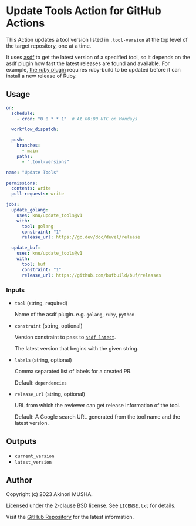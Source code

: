 # Update Tools Action for GitHub Actions

This Action updates a tool version listed in `.tool-version` at the top level of the target repository, one at a time.

It uses [asdf](https://asdf-vm.com/) to get the latest version of a specified tool, so it depends on the asdf plugin how fast the latest releases are found and available.  For example, [the ruby plugin](https://github.com/asdf-vm/asdf-ruby) requires ruby-build to be updated before it can install a new release of Ruby.

## Usage

``` yaml
on:
  schedule:
    - cron: "0 0 * * 1"  # At 00:00 UTC on Mondays

  workflow_dispatch:

  push:
    branches:
      - main
    paths:
      - ".tool-versions"

name: "Update Tools"

permissions:
  contents: write
  pull-requests: write

jobs:
  update_golang:
    uses: knu/update_tools@v1
    with:
      tool: golang
      constraint: "1"
      release_url: https://go.dev/doc/devel/release

  update_buf:
    uses: knu/update_tools@v1
    with:
      tool: buf
      constraint: "1"
      release_url: https://github.com/bufbuild/buf/releases
```

### Inputs

- `tool` (string, required)

  Name of the asdf plugin.  e.g. `golang`, `ruby`, `python`

- `constraint` (string, optional)

  Version constraint to pass to [`asdf latest`](https://asdf-vm.com/manage/versions.html#show-latest-stable-version).

  The latest version that begins with the given string.

- `labels` (string, optional)

  Comma separated list of labels for a created PR.

  Default: `dependencies`

- `release_url` (string, optional)

  URL from which the reviewer can get release information of the tool.

  Default: A Google search URL generated from the tool name and the latest version.

## Outputs

- `current_version`
- `latest_version`

## Author

Copyright (c) 2023 Akinori MUSHA.

Licensed under the 2-clause BSD license.  See `LICENSE.txt` for details.

Visit the [GitHub Repository](https://github.com/knu/update-tools) for the latest information.
